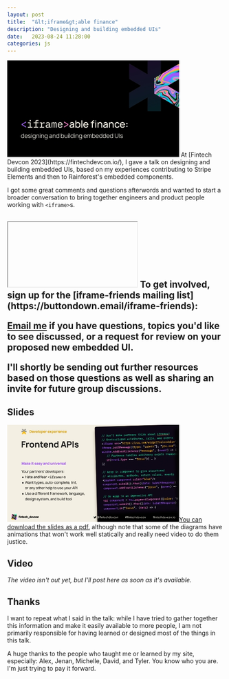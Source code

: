 ```yaml
---
layout: post
title:  "&lt;iframe&gt;able finance"
description: "Designing and building embedded UIs"
date:   2023-08-24 11:28:00
categories: js
---
```


<img class="right" src="/img/iframeable-finance.jpg">
At [Fintech Devcon 2023](https://fintechdevcon.io/), I gave a talk on designing and building embedded UIs, based 
on my experiences contributing to Stripe Elements and then to Rainforest's embedded components.

I got some great comments and questions afterwords and wanted to start a broader conversation to bring together
engineers and product people working with `<iframe>`s.

## <iframe> friends community

<iframe class="right" scrolling="no" src="https://buttondown.email/iframe-friends?as_embed=true"></iframe>
To get involved, sign up for the [iframe-friends mailing list](https://buttondown.email/iframe-friends):

[Email me](mailto:asolove@gmail.com) if you have questions, topics you'd like to see discussed, or a request for 
review on your proposed new embedded UI.

I'll shortly be sending out further resources based on those questions as well as sharing an invite
for future group discussions.

## Slides

[<img class="right" src="/img/iframeable-finance2.jpg"/>You can download the slides as a pdf.](/img/iframeable-finance.pdf) although note that some of the 
diagrams have animations that won't work well statically and really need video to do them justice.

## Video

_The video isn't out yet, but I'll post here as soon as it's available._

## Thanks

I want to repeat what I said in the talk: while I have tried to gather together this information
and make it easily available to more people, I am not primarily responsible for having learned or
designed most of the things in this talk.

A huge thanks to the people who taught me or learned by 
my site, especially: Alex, Jenan, Michelle, David, and Tyler. You know who you are. I'm just trying
to pay it forward.
